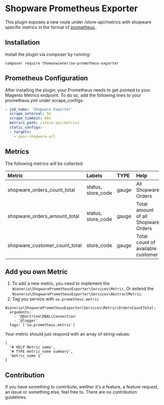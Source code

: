 # Shopware Prometheus Exporter

This plugin exposes a new route under /store-api/metrics with shopware specific metrics in the format of
[prometheus](https://prometheus.io). 

## Installation

Install the plugin via composer by running:

```
composer require thomaswiener/sw-prometheus-exporter
```

## Prometheus Configuration

After installing the plugin, your Prometheus needs to get pointed to your Magento Metrics endpoint. To do so,
add the following lines to your prometheus.yml under scrape_configs:

``` yaml
- job_name: 'Shopware Exporter'
  scrape_interval: 5m
  scrape_timeout: 60s
  metrics_path: /store-api/metrics
  static_configs:
  - targets: 
    - your-shopware-url
```

## Metrics

The following metrics will be collected:

| Metric                               | Labels                          | TYPE    | Help                                |
|:-------------------------------------|:--------------------------------|:--------|:------------------------------------|
| shopware_orders_count_total          | status, store_code              | gauge   | All Shopware Orders                 |
| shopware_orders_amount_total         | status, store_code              | gauge   | Total amount of all Shopware Orders |
| shopware_customer_count_total        | store_code                      | gauge   | Total count of available customer   |

## Add you own Metric

1. To add a new metric, you need to implement the `Wienerio\ShopwarePrometheusExporter\Services\Metric`. 
   Or extend the `Wienerio\ShopwarePrometheusExporter\Services\AbstractMetric`.
2. Tag you service with `sw.prometheus.metric`
```
Wienerio\ShopwarePrometheusExporter\Services\Metric\OrdersCountTotal:
  arguments:
    - '@Doctrine\DBAL\Connection'
    - '@logger'
  tags: ['sw.prometheus.metric']     
```

Your metric should just respond with an array of string values:

```
[
  '# HELP Metric name',
  '# TYPE metric_name summary',
  'metric_name 1'
]
```

## Contribution

If you have something to contribute, weither it's a feature, a feature request, an issue or something else, feel free
to. There are no contribution guidelines.